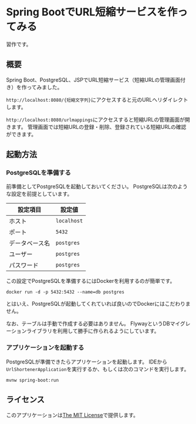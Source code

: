# Spring BootでURL短縮サービスを作ってみる

習作です。

## 概要

Spring Boot、PostgreSQL、JSPでURL短縮サービス（短縮URLの管理画面付き）を作ってみました。

`http://localhost:8080/{短縮文字列}`にアクセスすると元のURLへリダイレクトします。

`http://localhost:8080/urlmappings`にアクセスすると短縮URLの管理画面が開きます。
管理画面では短縮URLの登録・削除、登録されている短縮URLの確認ができます。

## 起動方法

### PostgreSQLを準備する

前準備としてPostgreSQLを起動しておいてください。
PostgreSQLは次のような設定を前提としています。

|設定項目|設定値|
|-|-|
|ホスト|`localhost`|
|ポート|`5432`|
|データベース名|`postgres`|
|ユーザー|`postgres`|
|パスワード|`postgres`|

この設定でPostgreSQLを準備するにはDockerを利用するのが簡単です。

```
docker run -d -p 5432:5432 --name=db postgres
```

とはいえ、PostgreSQLが起動してくれていれば良いのでDockerにはこだわりません。

なお、テーブルは手動で作成する必要はありません。
FlywayというDBマイグレーションライブラリを利用して勝手に作られるようにしています。

### アプリケーションを起動する

PostgreSQLが準備できたらアプリケーションを起動します。
IDEから`UrlShortenerApplication`を実行するか、もしくは次のコマンドを実行します。

```
mvnw spring-boot:run
```

## ライセンス

このアプリケーションは[The MIT License](https://opensource.org/licenses/MIT)で提供します。

